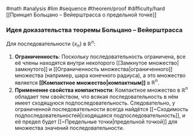 #math #analysis
#lim #sequence
#theorem/proof 
#difficulty/hard 
[[Принцип Больцано – Вейерштрасса о предельной точке]]
### Идея доказательства теоремы Больцано – Вейерштрасса

Для последовательности $\{x_n\}$ в $\mathbb{R}^n$:
1. **Ограниченность**: Поскольку последовательность ограничена, все её члены находятся внутри некоторого [[Замкнутое множество|замкнутого]] и [[Ограниченность множества|ограниченного]] множества (например, шара конечного радиуса), а это множество является **[[Компактное множество|компактным]]** в $\mathbb{R}^n$.
2. **Применение свойства компактности**: Компактное множество в $\mathbb{R}^n$ обладает тем свойством, что всякая последовательность в нём имеет сходящуюся подпоследовательность. Следовательно, у ограниченной последовательности всегда найдётся [[~Сходимость подпоследовательностей|сходящаяся подпоследовательность]], и её предел будет [[~Предельные точки|предельной точкой]] для множества значений последовательности.